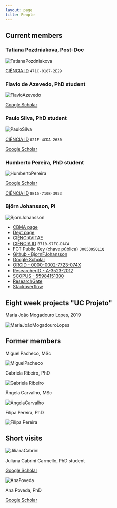 ```yaml
---
layout: page
title: People
---
```


## Current members



### Tatiana Pozdniakova, Post-Doc

![TatianaPozdniakova](people/Tatiana-Pozdniakova.jpg)

[CIÊNCIA ID](https://www.ciencia-id.pt) `471C-0187-2E29`



### Flavio de Azevedo, PhD student

![FlavioAzevedo](people/FlavioAzevedo.jpg)

[Google Scholar](https://scholar.google.pt/citations?hl=en&user=lWjZURwAAAAJ&view_op=list_works&sortby=pubdate)


### Paulo Silva, PhD student

![PauloSilva](people/PauloSilva.jpg)

[CIÊNCIA ID](https://www.ciencia-id.pt) `021F-4CDA-2630`

[Google Scholar](https://scholar.google.com/citations?hl=pt-PT&user=YMZQjhEAAAAJ&view_op=list_works&sortby=pubdate)



### Humberto Pereira, PhD student

![HumbertoPereira](people/HumbertoPereira.jpg)

[Google Scholar](https://scholar.google.pt/citations?hl=en&user=v2htOOsAAAAJ&view_op=list_works&sortby=pubdate)

[CIÊNCIA ID](https://www.ciencia-id.pt) `8E15-710B-3953`



### Björn Johansson, PI

![BjornJohansson](people/BjornJohanssonWhiteBoard.jpg)


- [CBMA page](https://cbma.uminho.pt/people-detail/?userid=22)
- [Dept page](http://www.bio.uminho.pt/popup.aspx?mdl=~/Modules/PortalSearch/ContactDetails.ascx&mid=738&id=224293&lang=en-US)
- [CIÊNCIAVITAE](https://www.cienciavitae.pt//en/B710-97FC-DACA)
- [CIÊNCIA ID](https://www.ciencia-id.pt) `B710-97FC-DACA`
- FCT Public Key (chave pública) `J005395QL1Q`
- [Github - BjornFJohansson](https://github.com/BjornFJohansson)
- [Google Scholar](https://scholar.google.pt/citations?hl=en&user=7AiEuJ4AAAAJ&view_op=list_works&sortby=pubdate)
- [ORCID - 0000-0002-7723-074X](http://orcid.org/0000-0002-7723-074X)
- [ResearcherID - A-3523-2012](http://www.researcherid.com/rid/A-3523-2012)
- [SCOPUS - 55984151300](https://www.scopus.com/authid/detail.uri?authorId=55984151300)
- [ResearchGate](https://www.researchgate.net/profile/Bjoern_Johansson4)
- [Stackoverflow](http://stackoverflow.com/users/2080368/bj%C3%B6rn-johansson)

## Eight week projects "UC Projeto"




Maria João Mogadouro Lopes, 2019

![MariaJoãoMogadouroLopes](people/MariaJoãoMogadouroLopes.jpg)


## Former members

Miguel Pacheco, MSc

![MiguelPacheco](people/MiguelPacheco.jpg)


Gabriela Ribeiro, PhD

![Gabriela Ribeiro](people/GabrielaRibeiro.jpg)

Ângela Carvalho, MSc

![ÂngelaCarvalho](people/AngelaCarvalho.jpg)

Filipa Pereira, PhD

![Filipa Pereira](people/FilipaPereira.jpg)


## Short visits

![JilianaCabrini](people/JulianaCabrini.jpg)

Juliana Cabrini Carmello, PhD student

[Google Scholar](https://scholar.google.com.br/citations?hl=pt-BR&user=4Nu2uwoAAAAJ&view_op=list_works&sortby=pubdate)

![AnaPoveda](people/AnaPoveda.png)

Ana Poveda, PhD

[Google Scholar](https://scholar.google.com.br/citations?hl=pt-BR&user=e5EDaQ0AAAAJ&view_op=list_works&sortby=pubdate)
